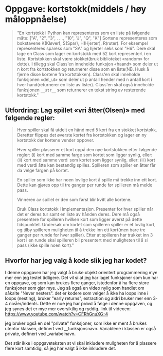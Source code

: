 # Oppgave: kortstokk(middels / høy måloppnåelse)

> "En kortstokk i Python kan representeres som en liste på følgende måte:
> ["A", "2", "3", . . ., "10", "J", "Q", "K"]
> Sortene representeres som bokstavene K(Kløver), S(Spar), H(Hjerter), R(ruter).
> For eksempel representeres sparess som "SA" og hjerter seks som "H6".
> Dere skal lage en Class som lager en kortstokk med 52 kort representert i en liste.
> Kortstokken skal være stokket(bruk biblioteket «random» for dette).
> I tillegg skal Class'en inneholde funksjon «haand» som deler ut n kort fra kortstokken og
> returnerer disse som en liste(NB. Husk å fjerne disse kortene fra kortstokken).
> Class'en skal inneholde funksjonen «del_ut» som deler ut
> p antall hender med n antall kort i hver hand(returnerer en liste av lister).
> Class'en skal også inneholde funksjonen `__str__` som returnerer en tekst string av resterende kortstokk."

## Utfordring: Lag spillet «vri åtter(Olsen)» med følgende regler:

> Hver spiller skal få utdelt en hånd med 5 kort fra en stokket kortstokk.
> Deretter flippes det øverste kortet fra kortstokken og lager en ny kortstokk der kortene vender oppover.
>
> Hver spiller plasserer et kort oppå den nye kortstokken etter følgende regler:
> (i) kort med samme farge som kortet som ligger synlig, eller:
> (ii) kort med samme verdi som kortet som ligger synlig, eller:
> (iii) kort med verdi åtte kan bestandig spilles. Spilleren som spiller en åtter får da velge fargen på kortet.
>
> En spiller som ikke har noen lovlige kort å spille må trekke inn ett kort.
> Dette kan gjøres opp til tre ganger per runde før spilleren må melde pass.
>
> Vinneren av spillet er den som først blir kvitt alle kortene.
>
> Bruk Class kortstokk i implementasjon.
> Presenter for hver spiller når det er deres tur samt en liste av hånden deres.
> Dere må også presentere for spilleren hvilken kort som ligger øverst på dette tidspunktet.
> Undersøk om kortet som spilleren spiller er et lovlig kort,
> og tilby spilleren muligheten til å trekke inn ett kort(men bare tre ganger per runde for hver spiller).
> Etter at spilleren har trukket inn 3 kort i en runde skal spilleren
> bli presentert med muligheten til å si pass (ikke spille noen kort)."

## Hvorfor har jeg valg å kode slik jeg har kodet?

I denne oppgaven har jeg valgt å bruke objekt orientert programmering mye mer enn jeg testet tidligere.
Det vil si at jeg har laget funksjoner som kun har en oppgave, og som kan brukes flere ganger, istedenfor å ha flere store funksjoner som gjør mye.
Jeg så også en video nylig som handlet om såkalte "Never nesters".
det er kodere som velger å ikke ha loops inne i loops (nesting), bruker "early returns", extraction og aldri bruker mer enn 3-4 nivåer/indents.
Dette er noe jeg har prøvd å følge i denne oppgaven, og jeg synes det er mye mer oversiktlig og ryddig.
link til videoen: https://www.youtube.com/watch?v=CFRhGnuXG-4

jeg bruker også en del "private" funksjoner, som ikke er ment å brukes utenfor klassen, definert ved \_\_funksjonsnavn.
Variablene i klassen er også private, definert ved \_variabelnavn.

Det står ikke i oppgaveteksten at vi skal inkludere muligheten for å plassere flere kort samtidig, så jeg har valgt å ikke inkludere det.
